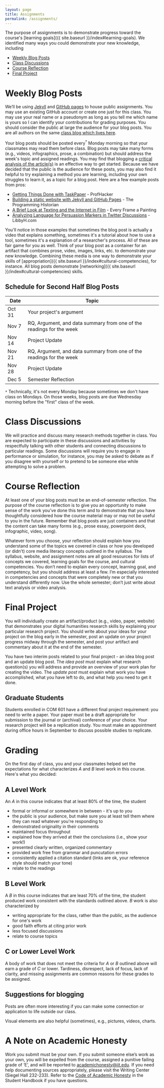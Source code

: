 ```yaml
---
layout: page
title: Assignments
permalink: /assignments/
---
```


The purpose of assignments is to demonstrate progress toward the course's [learning goals]({{ site.baseurl }}/index#learning-goals). We identified many ways you could demonstrate your new knowledge, including

* [Weekly Blog Posts](#blog-posts)
* [Class Discussions](#class-discussions)
* [Course Reflection](#course-reflection)
* [Final Project](#final-project)

# Weekly Blog Posts
We’ll be using [Jekyll](https://jekyllrb.com/) and [GitHub pages](https://pages.github.com/) to house public assignments. You may use an existing GitHub account or create one just for this class. You may use your real name or a pseudonym as long as you tell me which name is yours so I can identify your contributions for grading purposes. You should consider the public at large the audience for your blog posts. You are all authors on the same [class blog which lives here](https://libbyh.github.io/methods-f16/).

Your blog posts should be posted every<sup>*</sup> Monday morning so that your classmates may read them before class. Blog posts may take many forms (e.g., videos, infographics, prose, a combination) but should address the week's topic and assigned readings. You may find that blogging a [critical analysis of the article(s)](http://faculty.sites.uci.edu/ajenks/files/2016/08/Critical_Analysis_Worksheet-1.pdf) is an effective way to get started. Because we have decided that the public is the audience for these posts, you may also find it helpful to try explaining a method you are learning, including your own struggles to learn it, as a topic for a blog post. Here are a few example posts from pros:

* [Getting Things Done with TaskPaper](http://chronicle.com/blogs/profhacker/getting-things-done-with-taskpaper/62539) - ProfHacker
* [Building a static website with Jekyll and GitHub Pages](http://programminghistorian.org/lessons/building-static-sites-with-jekyll-github-pages) - The Programming Historian
* [A Brief Look at Texting and the Internet in Film](https://vimeo.com/channels/everyframeapainting/103554797) - Every Frame a Painting
* [Analyzing Language for Persuasion Markers in Twitter Discussions](http://libbyh.com/2015/03/12/analyzing-language-for-persuasion-markers-in-twitter-discussions/) - LibbyH.com

You'll notice in those examples that sometimes the blog post is actually a video that explains something, sometimes it's a tutorial about how to use a tool, sometimes it's a explanation of a researcher's process. All of these are fair game for you as well. Think of your blog post as a container for an artifact that combines prose, video, images, links, etc. to demonstrate your new knowledge. Combining these media is one way to demonstrate your skills of [appropriation]({{ site.baseurl }}/index#cultural-competencies), for instance. All blog posts demonstrate [networking]({{ site.baseurl }}/index#cultural-competencies) skills.

## Schedule for Second Half Blog Posts

|Date|Topic|
|---|---|
| Oct 31 | Your project's argument |
| Nov 7 | RQ, Argument, and data summary from one of the readings for the week |
| Nov 14 | Project Update |
| Nov 21 | RQ, Argument, and data summary from one of the readings for the week |
| Nov 28 | Project Update | 
| Dec 5 | Semester Reflection |

`*` Technically, it's not every Monday because sometimes we don't have class on Mondays. On those weeks, blog posts are due Wednesday morning before the "first" class of the week.

# Class Discussions
We will practice and discuss many research methods together in class. You are expected to participate in these discussions and activities by respectfully talking with other students and connecting discussions to particular readings. Some discussions will require you to engage in performance or simulation, for instance, you may be asked to debate as if you disagree with yourself or to pretend to be someone else while attempting to solve a problem.

# Course Reflection
At least one of your blog posts must be an end-of-semester reflection. The purpose of the course reflection is to give you an opportunity to make sense of the work you’ve done this term and to demonstrate that you have thoughtfully considered how the course material may or may not be useful to you in the future. Remember that blog posts are just containers and that the content can take many forms (e.g., prose essay, powerpoint deck, infographic, video, song).

Whatever form you choose, your reflection should explain how you understand some of the topics we covered in class or how you developed (or didn’t) core media literacy concepts outlined in the syllabus. The syllabus, website, and assignment notes are all good resources for lists of concepts we covered, learning goals for the course, and cultural competencies. You don’t need to explain every concept, learning goal, and competency, but you should address at least a few. I’m especially interested in competencies and concepts that were completely new or that you understand differently now. Use the whole semester; don’t just write about text analysis or video analysis.

# Final Project
You will individually create an artifact/product (e.g., video, paper, website) that demonstrates your digital humanities research skills by explaining your particular research project. You should write about your ideas for your project on the blog early in the semester, post an update on your project progress midway through the semester, and post your artifact and commentary about it at the end of the semester.

You have two interim posts related to your final project - an idea blog post and an update blog post. The _idea post_ must explain what research question(s) you will address and provide an overview of your work plan for creating the video. The _update post_ must explain what work you have accomplished, what you have left to do, and what help you need to get it done.

## Graduate Students
Students enrolled in COM 601 have a different final project requirement: you need to write a paper. Your paper must be a draft appropriate for submission to the journal or (archival) conference of your choice. Your research project will be a replication study. You must make an appointment during office hours in September to discuss possible studies to replicate.

# Grading

On the first day of class, you and your classmates helped set the expectations for what characterizes _A_ and _B_ level work in this course. Here's what you decided:

## A Level Work

An _A_ in this course indicates that at least 80% of the time, the student 

* formal or informal or somewhere in between - it's up to you
* the public is your audience, but make sure you at least tell them where they can read whatever you're responding to
* demonstrated originality in their comments
* maintained focus throughout
* explained how they arrived at their the conclusions (i.e., show your work!)
* presented clearly written, organized commentary
* provided work free from grammar and puncutation errors
* consistently applied a citation standard (links are ok, your reference style should match your tone)
* relate to the readings

## B Level Work

A _B_ in this course indicates that are least 70% of the time, the student produced work consistent with the standards outlined above. _B_ work is also characterized by

* writing appropriate for the class, rather than the public, as the audience for one's work
* good faith efforts at citing prior work
* less focused discussions
* relate to course topics

## C or Lower Level Work

A body of work that does not meet the criteria for _A_ or _B_ outlined above will earn a grade of _C_ or lower. Tardiness, disrespect, lack of focus, lack of clarity, and missing assignments are common reasons for these grades to be assigned.

## Suggestions for blogging

Posts are often more interesting if you can make some connection or application to life outside our class.

Visual elements are also helpful (sometimes), e.g., pictures, videos, charts.

# A Note on Academic Honesty

Work you submit must be your own. If you submit someone else’s work as your own, you will be expelled from the course, assigned a punitive failing grade of ‘E’, and will be reported to [academichonesty@iit.edu](mailto:academichonesty@iit.edu). If you need help documenting sources appropriately, please visit the Writing Center (Siegel Hall 232-233). Refer to the [Code of Academic Honesty](http://www.iit.edu/student_affairs/handbook/information_and_regulations/code_of_academic_honesty.shtml) in the Student Handbook if you have questions.
